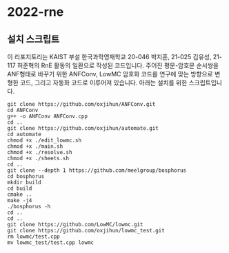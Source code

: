 # 2022-rne

## 설치 스크립트
이 리포지토리는 KAIST 부설 한국과학영재학교 20-046 박지훈, 21-025 김유성, 21-117 허준혁의 RnE 활동의 일환으로 작성된 코드입니다. 
주어진 평문-암호문 순서쌍을 ANF형태로 바꾸기 위한 ANFConv, LowMC 암호화 코드를 연구에 맞는 방향으로 변형한 코드, 그리고 자동화 코드로 이루어져 있습니다.
아래는 설치를 위한 스크립트입니다.

```
git clone https://github.com/oxjihun/ANFConv.git
cd ANFConv
g++ -o ANFConv ANFConv.cpp
cd ..
git clone https://github.com/oxjihun/automate.git
cd automate
chmod +x ./edit_lowmc.sh
chmod +x ./main.sh
chmod +x ./resolve.sh
chmod +x ./sheets.sh
cd ..
git clone --depth 1 https://github.com/meelgroup/bosphorus
cd bosphorus
mkdir build
cd build
cmake ..
make -j4
./bosphorus -h
cd ..
cd ..
git clone https://github.com/LowMC/lowmc.git
git clone https://github.com/oxjihun/lowmc_test.git
rm lowmc/test.cpp
mv lowmc_test/test.cpp lowmc
```

